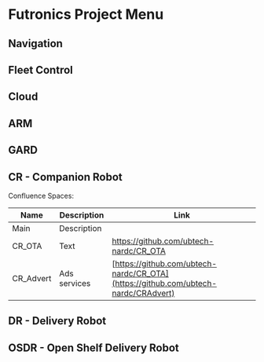 # Futronics Project Menu

## Navigation


## Fleet Control


## Cloud



## ARM




## GARD




## CR - Companion Robot

Confluence Spaces: 

| Name | Description | Link |
| ----------- | ----------- | ----------- |
| Main | Description | 
| CR_OTA | Text | https://github.com/ubtech-nardc/CR_OTA |
| CR_Advert | Ads services | [https://github.com/ubtech-nardc/CR_OTA](https://github.com/ubtech-nardc/CRAdvert) |


## DR - Delivery Robot



## OSDR - Open Shelf Delivery Robot
